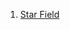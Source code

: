 1. [Star Field](https://github.com/nicolasrivollet/theCodingTrain/blob/master/_projects/StarField/)
